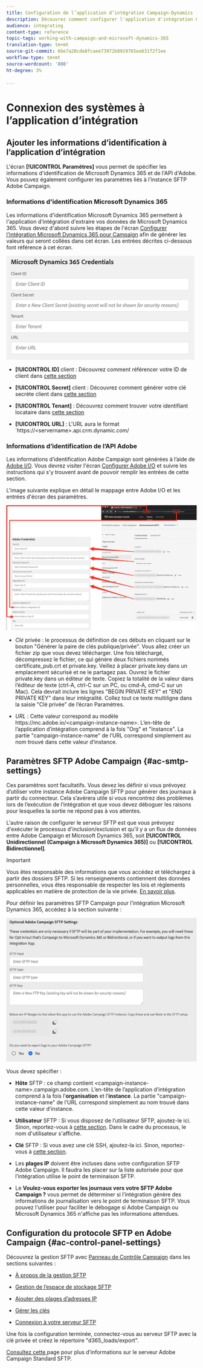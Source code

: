 ```yaml
---
title: Configuration de l’application d’intégration Campaign-Dynamics
description: Découvrez comment configurer l'application d'intégration Campaign-Dynamics
audience: integrating
content-type: reference
topic-tags: working-with-campaign-and-microsoft-dynamics-365
translation-type: tm+mt
source-git-commit: 6be7a20cde8fcaee73972b8919765ea631f2f1ee
workflow-type: tm+mt
source-wordcount: '808'
ht-degree: 3%

---
```



# Connexion des systèmes à l’application d’intégration

## Ajouter les informations d’identification à l’application d’intégration

L&#39;écran **[!UICONTROL Paramètres]** vous permet de spécifier les informations d&#39;identification de Microsoft Dynamics 365 et de l&#39;API d&#39;Adobe. Vous pouvez également configurer les paramètres liés à l’instance SFTP Adobe Campaign.

### Informations d&#39;identification Microsoft Dynamics 365

Les informations d&#39;identification Microsoft Dynamics 365 permettent à l&#39;application d&#39;intégration d&#39;extraire vos données de Microsoft Dynamics 365.  Vous devez d&#39;abord suivre les étapes de l&#39;écran [Configurer l&#39;intégration Microsoft Dynamics 365 pour Campaign](../../integrating/using/d365-acs-configure-d365.md) afin de générer les valeurs qui seront collées dans cet écran. Les entrées décrites ci-dessous font référence à cet écran.

![](assets/d365-to-acs-ui-page-workflows-settings-d365.png)

* **[!UICONTROL ID]** client : Découvrez comment référencer votre ID de client dans  [cette section](../../integrating/using/d365-acs-configure-d365.md#register-a-new-app)

* **[!UICONTROL Secret]** client : Découvrez comment générer votre clé secrète client dans  [cette section](../../integrating/using/d365-acs-configure-d365.md#generate-a-client-secret)

* **[!UICONTROL Tenant]** : Découvrez comment trouver votre identifiant locataire dans  [cette section](../../integrating/using/d365-acs-configure-d365.md#get-the-tenant-id)

* **[!UICONTROL URL]** : L&#39;URL aura le format `https://&lt;servername>.api.crm.dynamic.com/

### Informations d’identification de l’API Adobe

Les informations d’identification Adobe Campaign sont générées à l’aide de [Adobe I/O](https://www.adobe.io/). Vous devrez visiter l&#39;écran [Configurer Adobe I/O](../../integrating/using/d365-acs-configure-adobe-io.md) et suivre les instructions qui s&#39;y trouvent avant de pouvoir remplir les entrées de cette section.

L&#39;image suivante explique en détail le mappage entre Adobe I/O et les entrées d&#39;écran des paramètres.

![](assets/d365-to-acs-ui-page-workflows-settings-adobeio.png)

* *Clé* privée : le processus de définition de ces débuts en cliquant sur le bouton &quot;Générer la paire de clés publique/privée&quot;. Vous allez créer un fichier zip que vous devez télécharger. Une fois téléchargé, décompressez le fichier, ce qui génère deux fichiers nommés certificate_pub.crt et private.key. Veillez à placer private.key dans un emplacement sécurisé et ne le partagez pas. Ouvrez le fichier private.key dans un éditeur de texte. Copiez la totalité de la valeur dans l’éditeur de texte (ctrl-A, ctrl-C sur un PC, ou cmd-A, cmd-C sur un Mac). Cela devrait inclure les lignes &quot;BEGIN PRIVATE KEY&quot; et &quot;END PRIVATE KEY&quot; dans leur intégralité. Collez tout ce texte multiligne dans la saisie &quot;Clé privée&quot; de l’écran Paramètres.

* *URL* : Cette valeur correspond au modèle https\://mc.adobe.io/&lt;campaign-instance-name>. L’en-tête de l’application d’intégration comprend à la fois &quot;Org&quot; et &quot;Instance&quot;. La partie &quot;campaign-instance-name&quot; de l’URL correspond simplement au nom trouvé dans cette valeur d’instance.

## Paramètres SFTP Adobe Campaign {#ac-smtp-settings}

Ces paramètres sont facultatifs. Vous devez les définir si vous prévoyez d’utiliser votre instance Adobe Campaign SFTP pour générer des journaux à partir du connecteur. Cela s’avérera utile si vous rencontrez des problèmes lors de l’exécution de l’intégration et que vous devez déboguer les raisons pour lesquelles la sortie ne répond pas à vos attentes.

L&#39;autre raison de configurer le serveur SFTP est que vous prévoyez d&#39;exécuter le processus d&#39;inclusion/exclusion et qu&#39;il y a un flux de données entre Adobe Campaign et Microsoft Dynamics 365, soit **[!UICONTROL Unidirectionnel (Campaign à Microsoft Dynamics 365)]** ou **[!UICONTROL Bidirectionnel]**.

>[!IMPORTANT]
>
>Vous êtes responsable des informations que vous accédez et téléchargez à partir des dossiers SFTP. Si les renseignements contiennent des données personnelles, vous êtes responsable de respecter les lois et règlements applicables en matière de protection de la vie privée. [En savoir plus](../../integrating/using/d365-acs-notices-and-recommendations.md#acs-msdyn-manage-privacy).


Pour définir les paramètres SFTP Campaign pour l&#39;intégration Microsoft Dynamics 365, accédez à la section suivante :

![](assets/d365-to-acs-ui-page-workflows-settings-sftp.png)

Vous devez spécifier :

* **Hôte** SFTP : ce champ contient  &lt;campaign-instance-name>.campaign.adobe.com. L’en-tête de l’application d’intégration comprend à la fois l’**organisation** et l’**instance**. La partie &quot;campaign-instance-name&quot; de l’URL correspond simplement au nom trouvé dans cette valeur d’instance.

* **Utilisateur** SFTP : Si vous disposez de l’utilisateur SFTP, ajoutez-le ici. Sinon, reportez-vous à [cette section](#ac-control-panel-settings). Dans le cadre du processus, le nom d&#39;utilisateur s&#39;affiche.

* **Clé** SFTP : Si vous avez une clé SSH, ajoutez-la ici. Sinon, reportez-vous à [cette section](#ac-control-panel-settings).

* Les **plages IP** doivent être incluses dans votre configuration SFTP Adobe Campaign. Il faudra les placer sur la liste autorisée pour que l’intégration utilise le point de terminaison SFTP.

* Le **Voulez-vous exporter les journaux vers votre SFTP Adobe Campaign ?** vous permet de déterminer si l’intégration génère des informations de journalisation vers le point de terminaison SFTP. Vous pouvez l&#39;utiliser pour faciliter le débogage si Adobe Campaign ou Microsoft Dynamics 365 n&#39;affiche pas les informations attendues.

## Configuration du protocole SFTP en Adobe Campaign {#ac-control-panel-settings}

Découvrez la gestion SFTP avec [Panneau de Contrôle Campaign](https://experienceleague.adobe.com/docs/control-panel/using/control-panel-home.html?lang=fr) dans les sections suivantes :

* [À propos de la gestion SFTP](https://experienceleague.adobe.com/docs/control-panel/using/sftp-management/about-sftp-management.html?lang=en#sftp-management)

* [Gestion de l’espace de stockage SFTP](https://experienceleague.adobe.com/docs/control-panel/using/sftp-management/key-management.html?lang=en#installing-ssh-key)

* [Ajouter des plages d’adresses IP](https://experienceleague.adobe.com/docs/control-panel/using/sftp-management/ip-range-allow-listing.html?lang=en#sftp-management)

* [Gérer les clés](https://experienceleague.adobe.com/docs/control-panel/using/sftp-management/key-management.html?lang=en#sftp-management)

* [Connexion à votre serveur SFTP](https://experienceleague.adobe.com/docs/control-panel/using/sftp-management/logging-into-sftp-server.html?lang=en#sftp-management)

Une fois la configuration terminée, connectez-vous au serveur SFTP avec la clé privée et créez le répertoire &quot;d365_loads/export&quot;.

[Consultez cette ](https://experienceleague.adobe.com/docs/campaign-standard-learn/control-panel/sftp-management/monitoring-server-capacity.html?lang=fr#sftp-management) page pour plus d’informations sur le serveur Adobe Campaign Standard SFTP.
